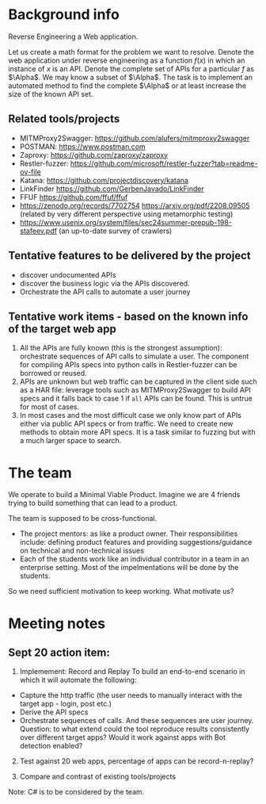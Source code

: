 # Background info 
Reverse Engineering a Web application. 

Let us create a math format for the problem we want to resolve. Denote the web application under reverse engineering as a function $f(x)$ in which an instance of $x$ is an API. Denote the complete set of APIs for a particular $f$ as $\Alpha$. We may know a subset of $\Alpha$. The task is to implement an automated method to  find the complete $\Alpha$ or at least increase the size of the known API set. 

## Related tools/projects
- MITMProxy2Swagger: https://github.com/alufers/mitmproxy2swagger 
- POSTMAN: https://www.postman.com
- Zaproxy: https://github.com/zaproxy/zaproxy
- Restler-fuzzer: https://github.com/microsoft/restler-fuzzer?tab=readme-ov-file
- Katana: https://github.com/projectdiscovery/katana
- LinkFinder https://github.com/GerbenJavado/LinkFinder
- FFUF https://github.com/ffuf/ffuf
- https://zenodo.org/records/7702754 https://arxiv.org/pdf/2208.09505 (related by very different perspective using metamorphic testing)
- https://www.usenix.org/system/files/sec24summer-prepub-198-stafeev.pdf (an up-to-date survey of crawlers)

## Tentative features to be delivered by the project
- discover undocumented APIs
- discover the business logic via the APIs discovered.
- Orchestrate the API calls to automate a user journey

## Tentative work items - based on the known info of the target web app
1. All the APIs are fully known (this is the strongest assumption): orchestrate sequences of API calls to simulate a user. The component for compiling APIs specs into python calls in Restler-fuzzer can be borrowed or reused.
2. APIs are unknown but web traffic can be captured in the client side such as a HAR file: leverage tools such as MITMProxy2Swagger to build API specs and it falls back to case 1 if ```all``` APIs can be found. This is untrue for most of cases.
3. In most cases and the most difficult case we only know part of APIs either via public API specs or from traffic. We need to create new methods to obtain more API specs. It is a task similar to fuzzing but with a much larger space to search. 

# The team
We operate to build a Minimal Viable Product. Imagine we are 4 friends trying to build something that can lead to a product. 

The team is supposed to be cross-functional. 
- The project mentors: as like a product owner. Their responsibilities include: defining product features and providing suggestions/guidance on technical and non-technical issues
- Each of the students work like an individual contributor in a team in an enterprise setting. Most of the impelmentations will be done by the students.

So we need sufficient motivation to keep working.
What motivate us? 

# Meeting notes
## Sept 20 action item:
1. Implemement: Record and Replay
To build an end-to-end scenario in which it will automate the following: 
- Capture the http traffic (the user needs to manually interact with the target app - login, post etc.)
- Derive the API specs
- Orchestrate sequences of calls. And these sequences are user journey. 
Question: to what extend could the tool reproduce results consistently over different target apps? Would it work against apps with Bot detection enabled? 

2. Test against 20 web apps, percentage of apps can be record-n-replay? 

3. Compare and contrast of existing tools/projects

Note: C# is to be considered by the team. 

